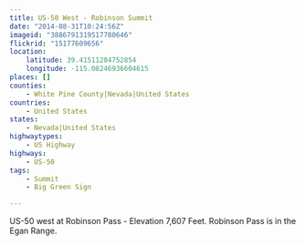```yaml
---
title: US-50 West - Robinson Summit
date: "2014-08-31T10:24:56Z"
imageid: "3886791319517780646"
flickrid: "15177609656"
location:
    latitude: 39.41511284752854
    longitude: -115.08246936604615
places: []
counties:
    - White Pine County|Nevada|United States
countries:
    - United States
states:
    - Nevada|United States
highwaytypes:
    - US Highway
highways:
    - US-50
tags:
    - Summit
    - Big Green Sign

---
```

US-50 west at Robinson Pass - Elevation 7,607 Feet.  Robinson Pass is in the Egan Range.